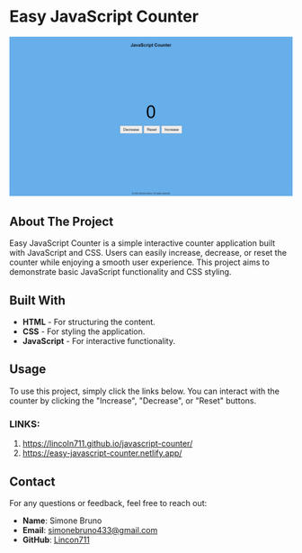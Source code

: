 # Easy JavaScript Counter

![Landing Page](assets/img/landingpage.jpg)

## About The Project

Easy JavaScript Counter is a simple interactive counter application built with JavaScript and CSS. Users can easily increase, decrease, or reset the counter while enjoying a smooth user experience. This project aims to demonstrate basic JavaScript functionality and CSS styling.

## Built With

- **HTML** - For structuring the content.
- **CSS** - For styling the application.
- **JavaScript** - For interactive functionality.

## Usage

To use this project, simply click the links below. You can interact with the counter by clicking the "Increase", "Decrease", or "Reset" buttons.

### LINKS:

1. https://lincoln711.github.io/javascript-counter/
2. https://easy-javascript-counter.netlify.app/ 

## Contact

For any questions or feedback, feel free to reach out:

- **Name**: Simone Bruno
- **Email**: simonebruno433@gmail.com
- **GitHub**: [Lincon711](https://github.com/Lincoln711)
